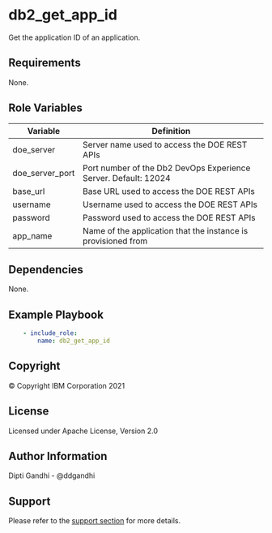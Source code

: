 db2_get_app_id
=========

Get the application ID of an application.

Requirements
------------

None.

Role Variables
--------------

| Variable           | Definition                                                                             |
|--------------------|----------------------------------------------------------------------------------------|
| doe_server    | Server name used to access the DOE REST APIs|
| doe_server_port            | Port number of the Db2 DevOps Experience Server. Default: 12024|
| base_url       |  Base URL used to access the DOE REST APIs|
| username              | Username used to access the DOE REST APIs|
| password              | Password used to access the DOE REST APIs|
| app_name              | Name of the application that the instance is provisioned from|

Dependencies
------------

None.

Example Playbook
----------------

```yaml
    - include_role:
        name: db2_get_app_id
```

Copyright
---------

© Copyright IBM Corporation 2021

License
-------

Licensed under Apache License, Version 2.0

Author Information
------------------

Dipti Gandhi - @ddgandhi

Support
-------

Please refer to the [support section](https://github.com/IBM/z_ansible_collections_samples/blob/master/README.md#support) for more details.
